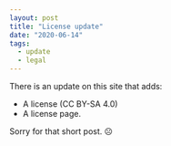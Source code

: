 ```yaml
---
layout: post
title: "License update"
date: "2020-06-14"
tags:
  - update
  - legal
---
```


There is an update on this site that adds:

* A license (CC BY-SA 4.0)
* A license page.

Sorry for that short post. :frowning_face:
